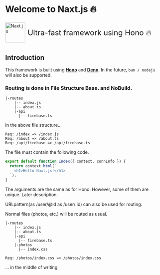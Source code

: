 # Welcome to Naxt.js 🔥

<div style="display: flex; justify-content: between; align-items: center; margin-top: 16px"> <img src="/assets/favicon.png" alt="Naxt.js" width="64" height="64"/> <p style="font-size: 24px; margin-left: 8px">Ultra-fast framework using Hono 🔥</p> </div>

## Introduction

This framework is built using **[Hono](https://github.com/honojs/hono)** and **[Deno](https://deno.land)**. In the future, `bun / nodejs` will also be supported.

### Routing is done in File Structure Base. and NoBuild.

```text
|-routes
    |-- index.js
    |-- about.ts
    |-api
      |-- firebase.ts
```

In the above file structure...

`Req: /index => /index.js`  
`Req: /about => /about.ts`  
`Req: /api/firebase => /api/firebase.ts`  

The file must contain the following code.

```js
export default function Index({ context, connInfo }) {
  return context.html(`
    <h1>Hello Naxt.js!</h1>
  `);
}
```

The arguments are the same as for Hono.
However, some of them are unique. Later description.

URLpattern(as /user/@id as /user/:id) can also be used for routing.

Normal files (photos, etc.) will be routed as usual.

```text
|-routes
    |-- index.js
    |-- about.ts
    |-api
      |-- firebase.ts
    |-photos
      |-- index.css
```

`Req: /photos/index.css => /photos/index.css`

... in the middle of writing